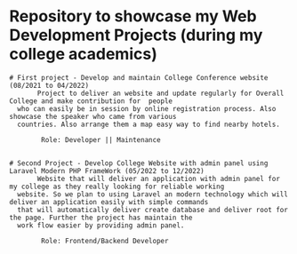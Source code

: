 # Repository to showcase my Web Development Projects (during my college academics)

    # First project - Develop and maintain College Conference website (08/2021 to 04/2022)
           Project to deliver an website and update regularly for Overall College and make contribution for  people 
      who can easily be in session by online registration process. Also showcase the speaker who came from various 
      countries. Also arrange them a map easy way to find nearby hotels. 
            
            Role: Developer || Maintenance
      
      
    # Second Project - Develop College Website with admin panel using Laravel Modern PHP FrameWork (05/2022 to 12/2022) 
           Website that will deliver an application with admin panel for my college as they really looking for reliable working
      website. So we plan to using Laravel an modern technology which will deliver an application easily with simple commands
      that will automatically deliver create database and deliver root for the page. Further the project has maintain the 
      work flow easier by providing admin panel.
      
            Role: Frontend/Backend Developer
